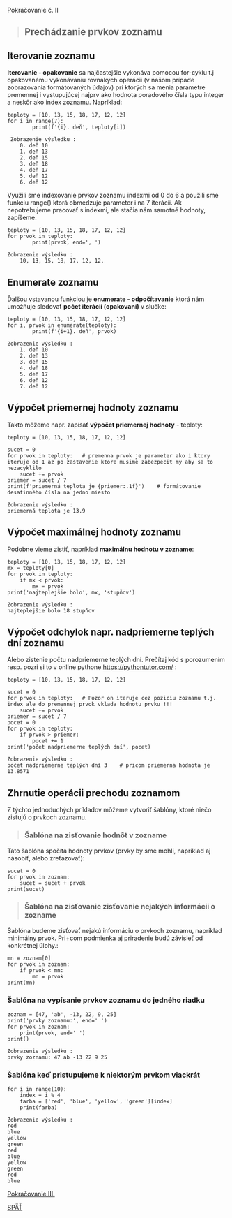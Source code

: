 Pokračovanie č. II

> ## Prechádzanie prvkov zoznamu

## Iterovanie zoznamu
**Iterovanie - opakovanie** sa najčastejšie vykonáva pomocou for-cyklu t.j opakovanému vykonávaniu rovnakých operácii (v našom prípade zobrazovania formátovaných údajov) pri ktorých sa menia parametre premennej i vystupujúcej najprv ako hodnota poradového čísla typu integer a neskôr ako index zoznamu. Napríklad:
~~~
teploty = [10, 13, 15, 18, 17, 12, 12]
for i in range(7):
        print(f'{i}. deň', teploty[i])

 Zobrazenie výsledku :      
    0. deň 10
    1. deň 13
    2. deň 15
    3. deň 18
    4. deň 17
    5. deň 12
    6. deň 12
~~~

Využili sme indexovanie prvkov zoznamu indexmi od 0 do 6 a použili sme funkciu range() ktorá obmedzuje parameter i na 7 iterácii. Ak nepotrebujeme pracovať s indexmi, ale stačia nám samotné hodnoty, zapíšeme:
~~~
teploty = [10, 13, 15, 18, 17, 12, 12]
for prvok in teploty:
        print(prvok, end=', ')

Zobrazenie výsledku : 
    10, 13, 15, 18, 17, 12, 12,
~~~
## Enumerate zoznamu
Ďalšou vstavanou funkciou je **enumerate - odpočítavanie** ktorá nám umožňuje sledovať **počet iterácii (opakovaní)** v slučke:
~~~
teploty = [10, 13, 15, 18, 17, 12, 12]
for i, prvok in enumerate(teploty):
        print(f'{i+1}. deň', prvok)

Zobrazenie výsledku :
    1. deň 10
    2. deň 13
    3. deň 15
    4. deň 18
    5. deň 17
    6. deň 12
    7. deň 12
~~~

## Výpočet priemernej hodnoty zoznamu
Takto môžeme napr. zapísať **výpočet priemernej hodnoty** - teploty:
~~~
teploty = [10, 13, 15, 18, 17, 12, 12]

sucet = 0
for prvok in teploty:   # premenna prvok je parameter ako i ktory iteruje od 1 az po zastavenie ktore musime zabezpecit my aby sa to nezacyklilo
    sucet += prvok
priemer = sucet / 7
print(f'priemerná teplota je {priemer:.1f}')    # formátovanie desatinného čísla na jedno miesto

Zobrazenie výsledku :
priemerná teplota je 13.9
~~~
## Výpočet maximálnej hodnoty zoznamu
Podobne vieme zistiť, napríklad **maximálnu hodnotu v zozname**:
~~~
teploty = [10, 13, 15, 18, 17, 12, 12]
mx = teploty[0]
for prvok in teploty:
    if mx < prvok:
        mx = prvok
print('najteplejšie bolo', mx, 'stupňov')

Zobrazenie výsledku :
najteplejšie bolo 18 stupňov
~~~
## Výpočet odchylok napr. nadpriemerne teplých dní zoznamu
Alebo zistenie počtu nadpriemerne teplých dní. Prečítaj kód s porozumením resp. pozri si to v online pythone https://pythontutor.com/ :
~~~
teploty = [10, 13, 15, 18, 17, 12, 12]

sucet = 0
for prvok in teploty:   # Pozor on iteruje cez poziciu zoznamu t.j. index ale do premennej prvok vklada hodnotu prvku !!!
    sucet += prvok
priemer = sucet / 7
pocet = 0
for prvok in teploty:
    if prvok > priemer:
        pocet += 1
print('počet nadpriemerne teplých dní', pocet)

Zobrazenie výsledku :
počet nadpriemerne teplých dní 3    # pricom priemerna hodnota je 13.8571
~~~

## Zhrnutie operácii prechodu zoznamom
Z týchto jednoduchých príkladov môžeme vytvoriť šablóny, ktoré niečo zisťujú o prvkoch zoznamu.
> ### Šablóna na zisťovanie hodnôt v zozname
Táto šablóna spočíta hodnoty prvkov (prvky by sme mohli, napríklad aj násobiť, alebo zreťazovať):
~~~
sucet = 0
for prvok in zoznam:
    sucet = sucet + prvok
print(sucet)
~~~

> ### Šablóna na zisťovanie zisťovanie nejakých informácii o zozname
Šablóna budeme zisťovať nejakú informáciu o prvkoch zoznamu, napríklad minimálny prvok. Pri+com podmienka aj priradenie budú závisieť od konkrétnej úlohy.:
~~~
mn = zoznam[0]
for prvok in zoznam:
    if prvok < mn:
        mn = prvok
print(mn)
~~~
### Šablóna na vypísanie prvkov zoznamu do jedného riadku
~~~
zoznam = [47, 'ab', -13, 22, 9, 25]
print('prvky zoznamu:', end=' ')
for prvok in zoznam:
    print(prvok, end=' ')
print()

Zobrazenie výsledku :
prvky zoznamu: 47 ab -13 22 9 25
~~~

### Šablóna keď pristupujeme k niektorým prvkom viackrát
~~~
for i in range(10):
    index = i % 4
    farba = ['red', 'blue', 'yellow', 'green'][index]
    print(farba)

Zobrazenie výsledku :
red
blue
yellow
green
red
blue
yellow
green
red
blue
~~~

[Pokračovanie III.](../10_hodina/14_Dalsie_operacie_so_zoznamami03.md)

[SPÄŤ](../../../Obsah.md)
